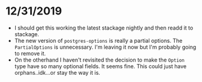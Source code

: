 # 12/31/2019

- I should get this working the latest stackage nightly and then readd it to stackage.
- The new version of `postgres-options` is really a partial options. The `PartialOptions` is unnecessary.
  I'm leaving it now but I'm probably going to remove it.
- On the otherhand I haven't revisited the decision to make the `Option` type have so
  many optional fields. It seems fine. This could just have orphans..idk...or stay the way it is.
